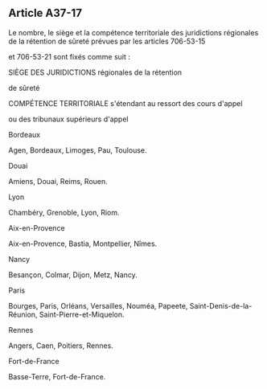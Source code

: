 Article A37-17
----
Le nombre, le siège et la compétence territoriale des juridictions régionales de
la rétention de sûreté prévues par les articles 706-53-15

et 706-53-21 sont fixés comme suit :

SIÈGE DES JURIDICTIONS régionales de la rétention

de sûreté

COMPÉTENCE TERRITORIALE s'étendant au ressort des cours d'appel

ou des tribunaux supérieurs d'appel

Bordeaux

Agen, Bordeaux, Limoges, Pau, Toulouse.

Douai

Amiens, Douai, Reims, Rouen.

Lyon

Chambéry, Grenoble, Lyon, Riom.

Aix-en-Provence

Aix-en-Provence, Bastia, Montpellier, Nîmes.

Nancy

Besançon, Colmar, Dijon, Metz, Nancy.

Paris

Bourges, Paris, Orléans, Versailles, Nouméa, Papeete, Saint-Denis-de-la-Réunion,
Saint-Pierre-et-Miquelon.

Rennes

Angers, Caen, Poitiers, Rennes.

Fort-de-France

Basse-Terre, Fort-de-France.
